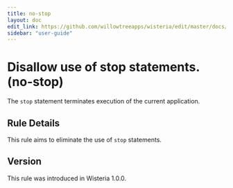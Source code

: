 ```yaml
---
title: no-stop
layout: doc
edit_link: https://github.com/willowtreeapps/wisteria/edit/master/docs/user-guide/rules/no-stop.md
sidebar: "user-guide"
---
```


# Disallow use of stop statements. (no-stop)
The `stop` statement terminates execution of the current application.

## Rule Details
This rule aims to eliminate the use of `stop` statements.

## Version
This rule was introduced in Wisteria 1.0.0.